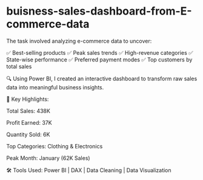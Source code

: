 # buisness-sales-dashboard-from-E-commerce-data
The task involved analyzing e-commerce data to uncover:

✅ Best-selling products
✅ Peak sales trends
✅ High-revenue categories
✅ State-wise performance
✅ Preferred payment modes
✅ Top customers by total sales

🔍 Using Power BI, I created an interactive dashboard to transform raw sales data into meaningful business insights.

📌 Key Highlights:

Total Sales: 438K

Profit Earned: 37K

Quantity Sold: 6K

Top Categories: Clothing & Electronics

Peak Month: January (62K Sales)


🛠 Tools Used:
Power BI | DAX | Data Cleaning | Data Visualization
